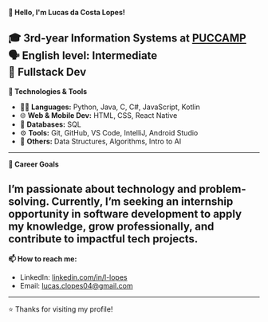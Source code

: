 **👋 Hello, I'm Lucas da Costa Lopes!**

🎓 3rd-year **Information Systems** at [PUCCAMP](https://www.puc-campinas.edu.br/)  
🗣️ **English level:** Intermediate  
🚀 **Fullstack Dev**
---

**🧠 Technologies & Tools**

- 👨‍💻 **Languages:** Python, Java, C, C#, JavaScript, Kotlin  
- 🌐 **Web & Mobile Dev:** HTML, CSS, React Native  
- 💾 **Databases:** SQL  
- ⚙️ **Tools:** Git, GitHub, VS Code, IntelliJ, Android Studio  
- 🤖 **Others:** Data Structures, Algorithms, Intro to AI
---

**🎯 Career Goals**

I’m passionate about technology and problem-solving. Currently, I’m seeking an **internship opportunity in software development** to apply my knowledge, grow professionally, and contribute to impactful tech projects.
---  

**📫 How to reach me:**  

- LinkedIn: [linkedin.com/in/l-lopes](https://linkedin.com/in/l-lopes)  
- Email: lucas.clopes04@gmail.com 
---  

⭐ Thanks for visiting my profile!
